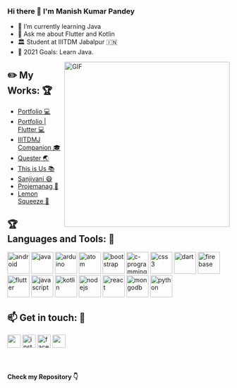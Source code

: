 ### Hi there 👋 I'm Manish Kumar Pandey
- 🌱 I’m currently learning Java
- 💬 Ask me about Flutter and Kotlin
- 🏛️ Student at IIITDM Jabalpur :india:
- 🥅 2021 Goals: Learn Java.


<img align="right" width="375" alt="GIF" src="https://miro.medium.com/max/1360/1*IRGHmiGsa16stedQvIaZfw.gif" />

## :pencil2: My Works: :trophy:  
- [Portfolio 💻](https://manishp.codes/)
- [Portfolio | Flutter 💻](https://github.com/manishpandeyvp/portfolio-flutter)
- [IIITDMJ Companion 🎓](https://github.com/Fuzzy-Spork/iiitdmj-companion)
- [Quester 🌏](https://github.com/manishpandeyvp/Quester)
- [This is Us 📚](https://github.com/manishpandeyvp/this-is-us-Flutter-1)
- [Sanjivani 😷](https://github.com/Fuzzy-Spork/Sanjivani)
- [Projemanag :memo:](https://github.com/manishpandeyvp/Projemanag)
- [Lemon Squeeze 🍋](https://github.com/manishpandeyvp/lemon-squeeze)

 ## :trophy: Languages and Tools: :robot:
<img src="https://logo.letskhabar.com/img/?tool=android" alt="android" width="50px"> <img src="https://logo.letskhabar.com/img/?tool=java" alt="java" width="50px"> <img src="https://logo.letskhabar.com/img/?tool=arduino" alt="arduino" width="50px"> <img src="https://logo.letskhabar.com/img/?tool=atom" alt="atom" width="50px"> <img src="https://logo.letskhabar.com/img/?tool=bootstrap" alt="bootstrap" width="50px"> <img src="https://logo.letskhabar.com/img/?tool=c-programming" alt="c-programming" width="50px"> <img src="https://logo.letskhabar.com/img/?tool=css3" alt="css3" width="50px"> <img src="https://logo.letskhabar.com/img/?tool=dart" alt="dart" width="50px"> <img src="https://logo.letskhabar.com/img/?tool=firebase" alt="firebase" width="50px"> <img src="https://logo.letskhabar.com/img/?tool=flutter" alt="flutter" width="50px"> <img src="https://logo.letskhabar.com/img/?tool=javascript" alt="javascript" width="50px"> <img src="https://logo.letskhabar.com/img/?tool=kotlin" alt="kotlin" width="50px"> <img src="https://logo.letskhabar.com/img/?tool=nodejs" alt="nodejs" width="50px"> <img src="https://logo.letskhabar.com/img/?tool=react" alt="react" width="50px"> <img src="https://logo.letskhabar.com/img/?tool=mongodb" alt="mongodb" width="50px"> <img src="https://logo.letskhabar.com/img/?tool=python" alt="python" width="50px">

## :mailbox: Get in touch: 💬
[<img src="https://logo.letskhabar.com/img?tool=linkedin" width="30px">](https://www.linkedin.com/in/manishpandeyvp/)
[<img src="https://logo.letskhabar.com/img/?tool=instagram" alt="instagram" width="30px">](https://www.instagram.com/_.wubba_lubba_dub_dub/)
[<img src="https://logo.letskhabar.com/img/?tool=facebook0" alt="facebook0" width="30px">](https://www.facebook.com/manishpandeyvp/)
[<img src="https://logo.letskhabar.com/img?tool=mail" width="30px">](mailto:2018140@iiitdmj.ac.in)
<br>
<br>
<br>
#### Check my Repository 👇
<!--
**manishpandeyvp/manishpandeyvp** is a ✨ _special_ ✨ repository because its `README.md` (this file) appears on your GitHub profile.

Here are some ideas to get you started:

- 🔭 I’m currently working on ...
- 🌱 I’m currently learning ...
- 👯 I’m looking to collaborate on ...
- 🤔 I’m looking for help with ...
- 💬 Ask me about ...
- 📫 How to reach me: ...
- 😄 Pronouns: ...
- ⚡ Fun fact: ...
-->
